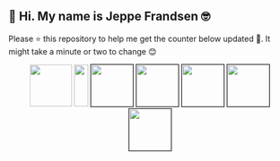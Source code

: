 ## 👋 Hi. My name is Jeppe Frandsen 🤓

Please ⭐ this repository to help me get the counter below updated 🤩. It might take a minute or two to change 😊

<p align="center">
    <img width="75" height="75" src="https://dl.dropboxusercontent.com/s/8377bdbe1abl2t7/star.png?dl=0"></img>
    <img width="25" height="75" src="https://dl.dropboxusercontent.com/s/kgnquhegw60j857/white.png?dl=0"></img>
    <img width="75" height="75" src="https://dl.dropboxusercontent.com/s/ki3z5ws0vjrxbap/giphy4.gif?dl=0" border="1"></img>
    <img width="75" height="75" src="https://dl.dropboxusercontent.com/s/wlf7uqfgz8f64dg/giphy3.gif?dl=0" border="1"></img>
    <img width="75" height="75" src="https://dl.dropboxusercontent.com/s/rm4s99r7rmkprju/giphy2.gif?dl=0" border="1"></img>
    <img width="75" height="75" src="https://dl.dropboxusercontent.com/s/7j6sji2xh82wiil/giphy1.gif?dl=0" border="1"></img>
    <img width="75" height="75" src="https://dl.dropboxusercontent.com/s/5lpx9a386ux24e6/giphy0.gif?dl=0" border="1"></img>
</p>
